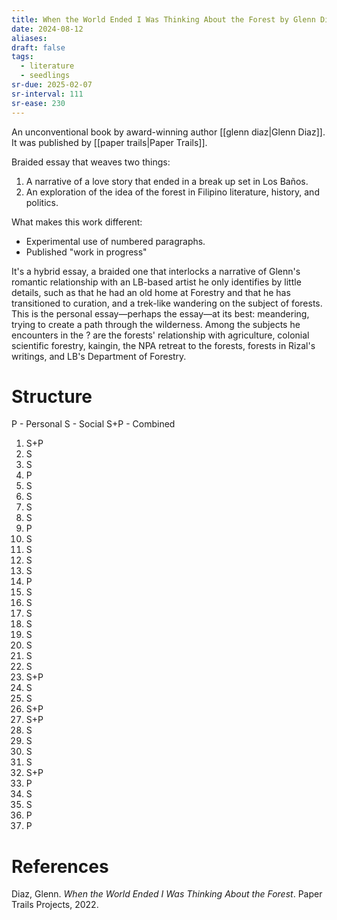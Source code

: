 ```yaml
---
title: When the World Ended I Was Thinking About the Forest by Glenn Diaz
date: 2024-08-12
aliases: 
draft: false
tags:
  - literature
  - seedlings
sr-due: 2025-02-07
sr-interval: 111
sr-ease: 230
---
```

An unconventional book by award-winning author [[glenn diaz|Glenn Diaz]]. It was published by [[paper trails|Paper Trails]].

Braided essay that weaves two things:

1. A narrative of a love story that ended in a break up set in Los Baños.
2. An exploration of the idea of the forest in Filipino literature, history, and politics.

What makes this work different:
- Experimental use of numbered paragraphs.
- Published "work in progress"

It's a hybrid essay, a braided one that interlocks a narrative of Glenn's romantic relationship with an LB-based artist he only identifies by little details, such as that he had an old home at Forestry and that he has transitioned to curation, and a trek-like wandering on the subject of forests. This is the personal essay—perhaps the essay—at its best: meandering, trying to create a path through the wilderness. Among the subjects he encounters in the ? are the forests' relationship with agriculture, colonial scientific forestry, kaingin, the NPA retreat to the forests, forests in Rizal's writings, and LB's Department of Forestry.

# Structure

P - Personal
S - Social
S+P - Combined

1. S+P
2. S
3. S
4. P
5. S
6. S
7. S
8. S
9. P
10. S
11. S
12. S
13. S
14. P
15. S
16. S
17. S
18. S
19. S
20. S
21. S
22. S
23. S+P
24. S
25. S
26. S+P
27. S+P
28. S
29. S
30. S
31. S
32. S+P
33. P
34. S
35. S
36. P
37. P

# References

Diaz, Glenn. _When the World Ended I Was Thinking About the Forest_. Paper Trails Projects, 2022.